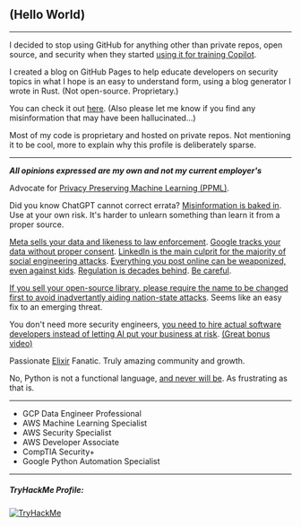 ## (Hello World)

---

I decided to stop using GitHub for anything other than private repos, open source, and security when they started [using it for training Copilot](https://docs.github.com/en/copilot/copilot-individual/about-github-copilot-individual#will-my-private-code-be-shared-with-other-users).

I created a blog on GitHub Pages to help educate developers on security topics in what I hope is an easy to understand form, using a blog generator I wrote in Rust. (Not open-source. Proprietary.)

You can check it out [here](https://www.example.com).  (Also please let me know if you find any misinformation that may have been hallucinated...)

Most of my code is proprietary and hosted on private repos.  Not mentioning it to be cool, more to explain why this profile is deliberately sparse.

---

***All opinions expressed are my own and not my current employer's***

Advocate for [Privacy Preserving Machine Learning (PPML)](https://bigdl.readthedocs.io/en/latest/doc/PPML/Overview/ppml.html).

Did you know ChatGPT cannot correct errata?  [Misinformation is baked in](https://medium.com/geekculture/why-chatgpt-lies-4d4e0c6e864e).  Use at your own risk.  It's harder to unlearn something than learn it from a proper source.

[Meta sells your data and likeness to law enforcement](https://www.theguardian.com/us-news/2022/aug/10/facebook-user-data-abortion-nebraska-police).  [Google tracks your data without proper consent](https://www.latimes.com/california/story/2023-09-14/google-to-pay-93-million-after-state-investigation-finds-company-used-location-data-without-consent).  [LinkedIn is the main culprit for the majority of social engineering attacks](https://www.secureworks.com/blog/social-engineering-tactics-why-linkedin-is-as-dangerous-as-it-is-useful).  [Everything you post online can be weaponized, even against kids](https://www.nbcnews.com/tech/security/hackers-are-leaking-childrens-data-s-little-parents-can-rcna1926).  [Regulation is decades behind](https://www.techtarget.com/searchcio/news/366557453/Lack-of-federal-data-privacy-law-seen-hurting-IT-security).  [Be careful](https://www.rapid7.com/globalassets/_pdfs/whitepaperguide/protecting-your-digital-life.pdf).

[If you sell your open-source library, please require the name to be changed first to avoid inadvertantly aiding nation-state attacks](https://sansec.io/research/polyfill-supply-chain-attack).  Seems like an easy fix to an emerging threat.

You don't need more security engineers, [you need to hire actual software developers instead of letting AI put your business at risk](https://snyk.io/blog/copilot-amplifies-insecure-codebases-by-replicating-vulnerabilities/). [(Great bonus video)](https://www.youtube.com/watch?v=fi1FsDW1QeY)

Passionate [Elixir](https://hexdocs.pm/elixir/introduction.html) Fanatic. Truly amazing community and growth.

No, Python is not a functional language, [and never will be](https://python-history.blogspot.com/2009/04/origins-of-pythons-functional-features.html).  As frustrating as that is.

---

- GCP Data Engineer Professional
- AWS Machine Learning Specialist
- AWS Security Specialist
- AWS Developer Associate
- CompTIA Security+
- Google Python Automation Specialist

---

<!---
##### Leetcode Profile:
--->



##### TryHackMe Profile:
[<img src="https://tryhackme-badges.s3.amazonaws.com/solidsnakecase.png?" alt="TryHackMe">](https://tryhackme.com/p/solidsnakecase)

<!---
##### Latest Articles:
--->
